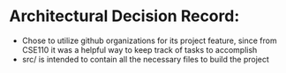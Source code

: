 # Architectural Decision Record:
- Chose to utilize github organizations for its project feature, since from CSE110 it was a helpful way to keep track of tasks to accomplish
- src/ is intended to contain all the necessary files to build the project
